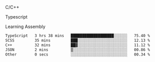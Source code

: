 <p>C/C++</p>
<p> Typescript</p>
<p>Learning Assembly</p>

<!--START_SECTION:waka-->

```txt
TypeScript   3 hrs 38 mins   ███████████████████░░░░░░   75.40 %
SCSS         35 mins         ███░░░░░░░░░░░░░░░░░░░░░░   12.13 %
C++          32 mins         ██▓░░░░░░░░░░░░░░░░░░░░░░   11.12 %
JSON         2 mins          ▒░░░░░░░░░░░░░░░░░░░░░░░░   00.86 %
Other        0 secs          ░░░░░░░░░░░░░░░░░░░░░░░░░   00.34 %
```

<!--END_SECTION:waka-->
